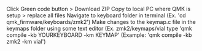 Click Green code button > Download ZIP
Copy to local PC where QMK is setup > replace all files
Navigate to keyboard folder in terminal (Ex. 'cd qmk_firmware/keyboards/zmk2')
Make changes to the keymap.c file in the keymaps folder using some text editor (Ex. zmk2/keymaps/vial
type 'qmk compile -kb YOURKEYBOARD -km KEYMAP' (Example: 'qmk compile -kb zmk2 -km vial')
